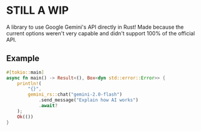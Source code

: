 # STILL A WIP

A library to use Google Gemini's API directly in Rust!
Made because the current options weren't very capable and didn't support 100% of the official API.

## Example

```rust
#[tokio::main]
async fn main() -> Result<(), Box<dyn std::error::Error>> {
    println!(
        "{}",
        gemini_rs::chat("gemini-2.0-flash")
            .send_message("Explain how AI works")
            .await?
    );
    Ok(())
}
```
